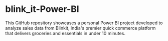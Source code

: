 # blink_it-Power-BI
This GitHub repository showcases a personal Power BI project developed to analyze sales data from Blinkit, India's premier quick commerce platform that delivers groceries and essentials in under 10 minutes. 
